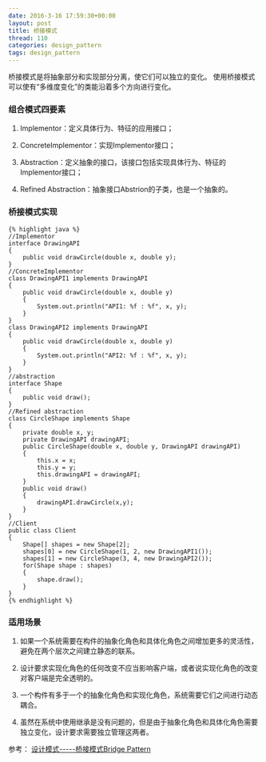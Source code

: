 ```yaml
---
date: 2016-3-16 17:59:30+00:00
layout: post
title: 桥接模式
thread: 110
categories: design_pattern
tags: design_pattern
---
```


桥接模式是将抽象部分和实现部分分离，使它们可以独立的变化。 使用桥接模式可以使有“多维度变化”的类能沿着多个方向进行变化。

### 组合模式四要素 ###

1. Implementor：定义具体行为、特征的应用接口；

2. ConcreteImplementor：实现Implementor接口；

3. Abstraction：定义抽象的接口，该接口包括实现具体行为、特征的Implementor接口；

4. Refined Abstraction：抽象接口Abstrion的子类，也是一个抽象的。

### 桥接模式实现 ###

	{% highlight java %}
	//Implementor
	interface DrawingAPI
	{
		public void drawCircle(double x, double y);
	}
	//ConcreteImplementor
	class DrawingAPI1 implements DrawingAPI
	{
		public void drawCircle(double x, double y)
		{
			System.out.println("API1: %f : %f", x, y);
		}
	}
	class DrawingAPI2 implements DrawingAPI
	{
		public void drawCircle(double x, double y)
		{
			System.out.println("API2: %f : %f", x, y);
		}
	}
	//abstraction
	interface Shape
	{
		public void draw();
	}
	//Refined abstraction
	class CircleShape implements Shape
	{
		private double x, y;
		private DrawingAPI drawingAPI;
		public CircleShape(double x, double y, DrawingAPI drawingAPI)
		{
			this.x = x;
			this.y = y;
			this.drawingAPI = drawingAPI;
		}
		public void draw()
		{
			drawingAPI.drawCircle(x,y);
		}
	}
	//Client
	public class Client
	{
		Shape[] shapes = new Shape[2];
		shapes[0] = new CircleShape(1, 2, new DrawingAPI1());
		shapes[1] = new CircleShape(3, 4, new DrawingAPI2());
		for(Shape shape : shapes)
		{
			shape.draw();
		}
	}
	{% endhighlight %}


### 适用场景 ###

1. 如果一个系统需要在构件的抽象化角色和具体化角色之间增加更多的灵活性，避免在两个层次之间建立静态的联系。 

2. 设计要求实现化角色的任何改变不应当影响客户端，或者说实现化角色的改变对客户端是完全透明的。

3. 一个构件有多于一个的抽象化角色和实现化角色，系统需要它们之间进行动态耦合。 

4. 虽然在系统中使用继承是没有问题的，但是由于抽象化角色和具体化角色需要独立变化，设计要求需要独立管理这两者。


参考： [设计模式-----桥接模式Bridge Pattern](http://www.cnblogs.com/houleixx/archive/2008/02/23/1078877.html)